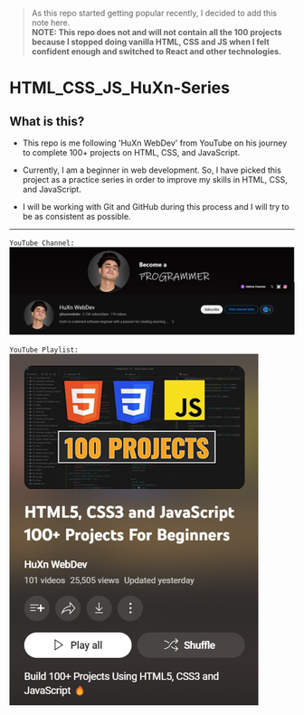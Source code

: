 > As this repo started getting popular recently, I decided to add this note here.<br>
<b>NOTE: This repo does not and will not contain all the 100 projects because I stopped doing vanilla HTML, CSS and JS when I felt confident enough and switched to React and other technologies.</b>
# HTML_CSS_JS_HuXn-Series

## What is this?

- This repo is me following 'HuXn WebDev' from YouTube on his journey to complete 100+ projects on HTML, CSS, and JavaScript.

- Currently, I am a beginner in web development. So, I have picked this project as a practice series in order to improve my skills in HTML, CSS, and JavaScript.

- I will be working with Git and GitHub during this process and I will try to be as consistent as possible.

<hr>

`YouTube Channel:`
<img src="01.bg_video\assets\channel.png">

`YouTube Playlist:` <br>
<img src="01.bg_video\assets\playlist.png">

